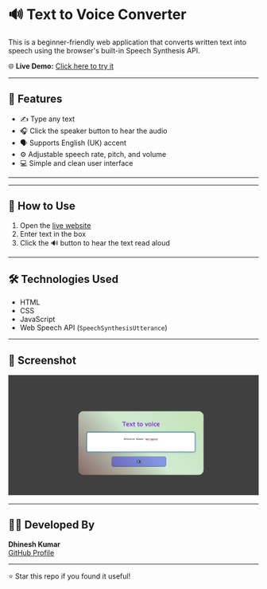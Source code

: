# 🔊 Text to Voice Converter

This is a beginner-friendly web application that converts written text into speech using the browser's built-in Speech Synthesis API.

🌐 **Live Demo:** [Click here to try it](https://msdhinesh45.github.io/text-to-voice/) 

---

## 📌 Features

- ✍️ Type any text
- 🎧 Click the speaker button to hear the audio
- 🗣️ Supports English (UK) accent
- ⚙️ Adjustable speech rate, pitch, and volume
- 💻 Simple and clean user interface

---


---

## 🚀 How to Use

1. Open the [live website](https://msdhinesh45.github.io/text-to-voice/)
2. Enter text in the box
3. Click the 🔊 button to hear the text read aloud

---

## 🛠️ Technologies Used

- HTML
- CSS
- JavaScript
- Web Speech API (`SpeechSynthesisUtterance`)

---

## 📸 Screenshot
    
  ![Output](output.png)

---

## 👨‍💻 Developed By

**Dhinesh Kumar**  
[GitHub Profile](https://github.com/msdhinesh45)

---

⭐️ Star this repo if you found it useful!
